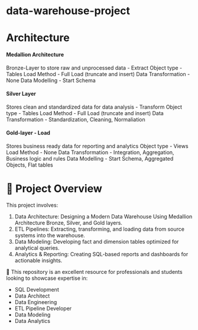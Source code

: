 # data-warehouse-project

# Architecture

#### Medallion Architecture
Bronze-Layer to store raw and unprocessed data - Extract
Object type - Tables
Load Method - Full Load (truncate and insert)
Data Transformation - None
Data Modelling - Start Schema

#### Silver Layer
Stores clean and standardized data for data analysis - Transform
Object type - Tables
Load Method - Full Load (truncate and insert)
Data Transformation - Standardization, Cleaning, Normaliation

#### Gold-layer - Load
Stores business ready data for reporting and analytics
Object type - Views
Load Method - None
Data Transformation - Integration, Aggregation, Business logic and rules
Data Modelling - Start Schema, Aggregated Objects, Flat tables


# 📖 Project Overview
This project involves:

1. Data Architecture: Designing a Modern Data Warehouse Using Medallion Architecture Bronze, Silver, and Gold layers.
2. ETL Pipelines: Extracting, transforming, and loading data from source systems into the warehouse.
3. Data Modeling: Developing fact and dimension tables optimized for analytical queries.
4. Analytics & Reporting: Creating SQL-based reports and dashboards for actionable insights.

🎯 This repository is an excellent resource for professionals and students looking to showcase expertise in:
* SQL Development
* Data Architect
* Data Engineering
* ETL Pipeline Developer
* Data Modeling
* Data Analytics





